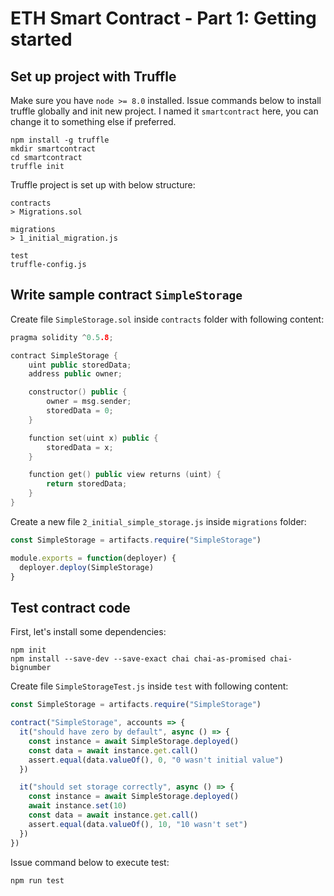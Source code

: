 # ETH Smart Contract - Part 1: Getting started

## Set up project with Truffle

Make sure you have `node >= 8.0` installed. Issue commands below to install truffle globally and init new project. I named it `smartcontract` here, you can change it to something else if preferred.

```
npm install -g truffle
mkdir smartcontract
cd smartcontract
truffle init
```

Truffle project is set up with below structure:

```
contracts
> Migrations.sol

migrations
> 1_initial_migration.js

test
truffle-config.js
```

## Write sample contract `SimpleStorage`

Create file `SimpleStorage.sol` inside `contracts` folder with following content:

```c++
pragma solidity ^0.5.8;

contract SimpleStorage {
    uint public storedData;
    address public owner;

    constructor() public {
        owner = msg.sender;
        storedData = 0;
    }

    function set(uint x) public {
        storedData = x;
    }

    function get() public view returns (uint) {
        return storedData;
    }
}
```

Create a new file `2_initial_simple_storage.js` inside `migrations` folder:

```js
const SimpleStorage = artifacts.require("SimpleStorage")

module.exports = function(deployer) {
  deployer.deploy(SimpleStorage)
}
```

## Test contract code

First, let's install some dependencies:

```
npm init
npm install --save-dev --save-exact chai chai-as-promised chai-bignumber
```

Create file `SimpleStorageTest.js` inside `test` with following content:

```js
const SimpleStorage = artifacts.require("SimpleStorage")

contract("SimpleStorage", accounts => {
  it("should have zero by default", async () => {
    const instance = await SimpleStorage.deployed()
    const data = await instance.get.call()
    assert.equal(data.valueOf(), 0, "0 wasn't initial value")
  })

  it("should set storage correctly", async () => {
    const instance = await SimpleStorage.deployed()
    await instance.set(10)
    const data = await instance.get.call()
    assert.equal(data.valueOf(), 10, "10 wasn't set")
  })
})
```

Issue command below to execute test:

```
npm run test
```

